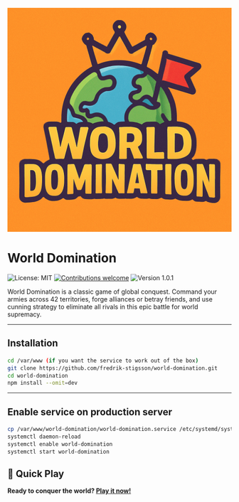 ![World Domination](/logo.png)

# World Domination

![License: MIT](https://img.shields.io/badge/license-MIT-green.svg) [![Contributions welcome](https://img.shields.io/badge/contributions-welcome-brightgreen.svg?style=flat)](https://github.com/fredrik-stigsson/world-domination/issues) ![Version 1.0.1](https://img.shields.io/badge/version-1.0.1-blue)

World Domination is a classic game of global conquest. Command your armies across 42 territories, forge alliances or betray friends, and use cunning strategy to eliminate all rivals in this epic battle for world supremacy.

---

## Installation
```bash
cd /var/www (if you want the service to work out of the box)
git clone https://github.com/fredrik-stigsson/world-domination.git
cd world-domination
npm install --omit=dev
```

---

## Enable service on production server
```bash
cp /var/www/world-domination/world-domination.service /etc/systemd/system/world-domination.service
systemctl daemon-reload
systemctl enable world-domination
systemctl start world-domination
```

## 🚀 Quick Play

**Ready to conquer the world? [Play it now!](https://games.annytab.com/world-domination/)**